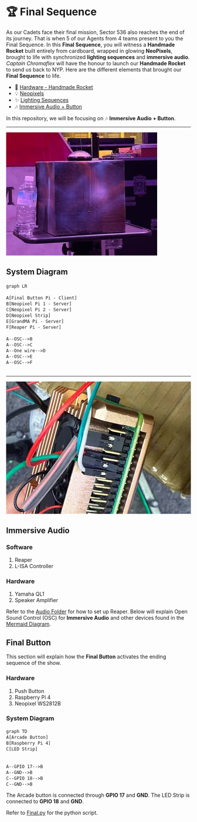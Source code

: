 # 🏆 Final Sequence

As our Cadets face their final mission, Sector 536 also reaches the end of its journey. That is when 5 of our Agents from 4 teams present to you the Final Sequence. In this **Final Sequence**, you will witness a **Handmade Rocket** built entirely from cardboard, wrapped in glowing **NeoPixels**, brought to life with synchronized **lighting sequences** and **immersive audio**. *Captain Chromaflex* will have the honour to launch our **Handmade Rocket** to send us back to NYP. Here are the different elements that brought our **Final Sequence** to life.

- 🚀 [Hardware - Handmade Rocket](https://github.com/Nixx-Goh/EGL314-Project-Lumen-Team-D/blob/17852345f5a77e5acf652ab93767567bcbd8fb79/Final%20Sequence)
- 💡 [Neopixels](https://github.com/timsjt/EGL314_TEAMB/blob/main/Final%20Sequence-Neopixels/setup.md)
- ✨ [Lighting Sequences](https://github.com/YHLeong/EGL314_TeamC/tree/main/Final/Final%20lighting%20sequence/final%20lighting%20sequence.md)
- 🎶 [Immersive Audio + Button](https://github.com/Kean-en/TeamA-Egl314/tree/9e6a83c4c6c1ec6db7fd967705fbe311cad5f8f9/Code/Final%20Sequence/Final_button.md)

In this repository, we will be focusing on 🎶 **Immersive Audio + Button**.

---

![Final Button](Images/Final_Button.jpg)

<h2 id="diagram"> System Diagram</h2>

```mermaid
graph LR

A[Final Button Pi - Client]
B[Neopixel Pi 1 - Server]
C[Neopixel Pi 2 - Server]
D[Neopixel Strip]
E[GrandMA Pi - Server]
F[Reaper Pi - Server]

A--OSC-->B
A--OSC-->C
A--One wire-->D
A--OSC-->E
A--OSC-->F


```
---
![GPIO](Images/GPIO.jpg)
## Immersive Audio
### Software
1. Reaper
2. L-ISA Controller

### Hardware
1. Yamaha QL1
2. Speaker Amplifier

Refer to the [Audio Folder](https://github.com/Kean-en/TeamA-Egl314/tree/9e6a83c4c6c1ec6db7fd967705fbe311cad5f8f9/Code/MVP/Audio) for how to set up Reaper. Below will explain Open Sound Control (OSC) for **Immersive Audio** and other devices found in the <a href="diagram">Mermaid Diagram</a>.

## Final Button
This section will explain how the **Final Button** activates the ending sequence of the show.

### Hardware
1. Push Button
2. Raspberry Pi 4
3. Neopixel WS2812B

### System Diagram
``` mermaid
graph TD
A[Arcade Button]
B[Raspberry Pi 4]
C[LED Strip]


A--GPIO 17-->B
A--GND-->B
C--GPIO 18-->B
C--GND-->B
```
The Arcade button is connected through **GPIO 17** and **GND**. The LED Strip is connected to **GPIO 18** and **GND**.

Refer to [Final.py](https://github.com/Kean-en/TeamA-Egl314/blob/eb700befac065672ebafc08e55b6f1789fc2cebd/Code/Final%20Sequence/Final.py) for the python script.